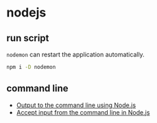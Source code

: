 # nodejs

## run script

`nodemon` can restart the application automatically.

```zsh
npm i -D nodemon
```

## command line

- [Output to the command line using Node.js](https://nodejs.dev/en/learn/output-to-the-command-line-using-nodejs/)
- [Accept input from the command line in Node.js](https://nodejs.dev/en/learn/accept-input-from-the-command-line-in-nodejs/)
